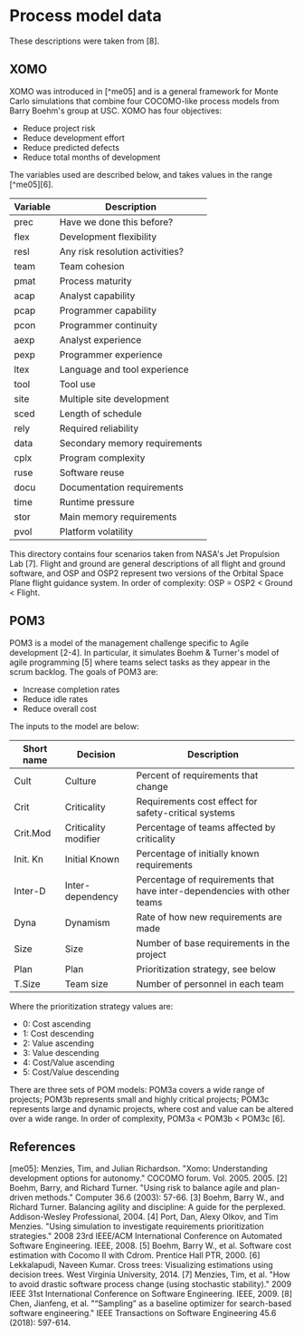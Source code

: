 # Process model data

These descriptions were taken from [8].

## XOMO

XOMO was introduced in [^me05] and is a general framework for Monte Carlo simulations that combine four COCOMO-like process models from Barry Boehm's group at USC. XOMO has four objectives:
- Reduce project risk
- Reduce development effort
- Reduce predicted defects
- Reduce total months of development

The variables used are described below, and takes values in the range  [^me05][6].

| Variable  | Description   |
|-------------- | -------------- |
| prec    | Have we done this before?     |
| flex    | Development flexibility |
| resl    | Any risk resolution activities? |
| team    | Team cohesion |
| pmat    | Process maturity |
| acap    | Analyst capability |
| pcap    | Programmer capability |
| pcon    | Programmer continuity |
| aexp    | Analyst experience |
| pexp    | Programmer experience |
| ltex    | Language and tool experience |
| tool    | Tool use |
| site    | Multiple site development |
| sced    | Length of schedule |
| rely    | Required reliability |
| data    | Secondary memory requirements |
| cplx    | Program complexity |
| ruse    | Software reuse |
| docu    | Documentation requirements |
| time    | Runtime pressure |
| stor    | Main memory requirements |
| pvol    | Platform volatility |

This directory contains four scenarios taken from NASA's Jet Propulsion Lab [7]. Flight and ground are general descriptions of all flight and ground software, and OSP and OSP2 represent two versions of the Orbital Space Plane flight guidance system. In order of complexity: OSP = OSP2 < Ground < Flight.

## POM3

POM3 is a model of the management challenge specific to Agile development [2-4]. In particular, it simulates Boehm & Turner's model of agile programming [5] where teams select tasks as they appear in the scrum backlog. The goals of POM3 are:
- Increase completion rates
- Reduce idle rates
- Reduce overall cost

The inputs to the model are below:

| Short name  | Decision   | Description   |
|-------------- | -------------- | -------------- |
| Cult    | Culture     | Percent of requirements that change     |
| Crit    | Criticality | Requirements cost effect for safety-critical systems |
| Crit.Mod | Criticality modifier | Percentage of teams affected by criticality |
| Init. Kn | Initial Known | Percentage of initially known requirements |
| Inter-D | Inter-dependency | Percentage of requirements that have inter-dependencies with other teams |
| Dyna    | Dynamism | Rate of how new requirements are made |
| Size    | Size    | Number of base requirements in the project |
| Plan    | Plan | Prioritization strategy, see below |
| T.Size  | Team size | Number of personnel in each team |

Where the prioritization strategy values are:
- 0: Cost ascending
- 1: Cost descending
- 2: Value ascending
- 3: Value descending
- 4: Cost/Value ascending
- 5: Cost/Value descending

There are three sets of POM models: POM3a covers a wide range of projects; POM3b represents small and highly critical projects; POM3c represents large and dynamic projects, where cost and value can be altered over a wide range. In order of complexity, POM3a < POM3b < POM3c [6].

## References

[me05]: Menzies, Tim, and Julian Richardson. "Xomo: Understanding development options for autonomy." COCOMO forum. Vol. 2005. 2005.
[2] Boehm, Barry, and Richard Turner. "Using risk to balance agile and plan-driven methods." Computer 36.6 (2003): 57-66.
[3] Boehm, Barry W., and Richard Turner. Balancing agility and discipline: A guide for the perplexed. Addison-Wesley Professional, 2004.
[4] Port, Dan, Alexy Olkov, and Tim Menzies. "Using simulation to investigate requirements prioritization strategies." 2008 23rd IEEE/ACM International Conference on Automated Software Engineering. IEEE, 2008.
[5] Boehm, Barry W., et al. Software cost estimation with Cocomo II with Cdrom. Prentice Hall PTR, 2000.
[6] Lekkalapudi, Naveen Kumar. Cross trees: Visualizing estimations using decision trees. West Virginia University, 2014.
[7] Menzies, Tim, et al. "How to avoid drastic software process change (using stochastic stability)." 2009 IEEE 31st International Conference on Software Engineering. IEEE, 2009.
[8] Chen, Jianfeng, et al. "“Sampling” as a baseline optimizer for search-based software engineering." IEEE Transactions on Software Engineering 45.6 (2018): 597-614.
